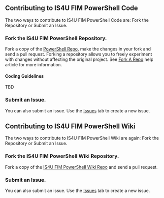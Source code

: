 ## Contributing to IS4U FIM PowerShell Code

The two ways to contribute to IS4U FIM PowerShell Code are: Fork the Repository or Submit an Issue.

### Fork the IS4U FIM PowerShell Repository.

Fork a copy of the [PowerShell Repo](https://github.com/wim-beck/IS4U-FIM-Powershell), make the changes in your fork and send a pull request. Forking a repository allows you to freely experiment with changes without affecting the original project. See [Fork A Repo](https://help.github.com/articles/fork-a-repo/) help article for more information.

#### Coding Guidelines

TBD



### Submit an Issue.

You can also submit an issue. Use the [Issues](https://github.com/wim-beck/IS4U-FIM-Powershell/issues) tab to create a new issue.


## Contributing to IS4U FIM PowerShell Wiki

The two ways to contribute to IS4U FIM PowerShell Wiki are again: Fork the Repository or Submit an Issue.

### Fork the IS4U FIM PowerShell Wiki Repository.

Fork a copy of the [IS4U FIM PowerShell Wiki Repo](https://github.com/wim-beck/IS4U-FIM-Powershell/wiki) and send a pull request.

### Submit an Issue.

You can also submit an issue. Use the [Issues](https://github.com/wim-beck/IS4U-FIM-Powershell/issues) tab to create a new issue.
